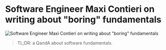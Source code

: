 # Software Engineer Maxi Contieri on writing about "boring" fundamentals

![Software Engineer Maxi Contieri on writing about "boring" fundamentals](Software%20Engineer%20Maxi%20Contieri%20on%20writing%20about%20boring%20fundamentals.gif)

> TL;DR: a QandA about software fundamentals.

